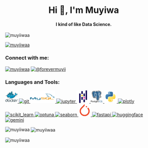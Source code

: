 <h1 align="center">Hi 👋, I'm Muyiwa</h1>
<h4 align="center">I kind of like Data Science.</h3>

<p align="left"> <img src="https://komarev.com/ghpvc/?username=muyiiwaa&label=Profile%20views&color=0e75b6&style=flat" alt="muyiiwaa" /> </p>

<p align="left"> <a href="https://twitter.com/muyiiwaa" target="blank"><img src="https://img.shields.io/twitter/follow/muyiiwaa?logo=twitter&style=for-the-badge" alt="muyiiwaa" /></a> </p>

<h3 align="left">Connect with me:</h3>
<p align="left">
<a href="https://twitter.com/muyiiwaa" target="blank"><img align="center" src="https://raw.githubusercontent.com/rahuldkjain/github-profile-readme-generator/master/src/images/icons/Social/twitter.svg" alt="muyiiwaa" height="30" width="40" /></a>
<a href="https://medium.com/@forevermuyii" target="blank"><img align="center" src="https://raw.githubusercontent.com/rahuldkjain/github-profile-readme-generator/master/src/images/icons/Social/medium.svg" alt="@forevermuyii" height="30" width="40" /></a>
</p>

<h3 align="left">Languages and Tools:</h3>
<p align="left">  
<a href="https://www.docker.com/" target="_blank" rel="noreferrer"> <img src="https://raw.githubusercontent.com/devicons/devicon/master/icons/docker/docker-original-wordmark.svg" alt="docker" width="40" height="40"/> </a>  
<a href="https://git-scm.com/" target="_blank" rel="noreferrer"> <img src="https://www.vectorlogo.zone/logos/git-scm/git-scm-icon.svg" alt="git" width="40" height="40"/> </a>  
<a href="https://www.mysql.com/" target="_blank" rel="noreferrer"> <img src="https://raw.githubusercontent.com/devicons/devicon/master/icons/mysql/mysql-original-wordmark.svg" alt="mysql" width="80" height="40"/> </a>  
<a href="https://www.jupyter.com/" target="_blank" rel="noreferrer"> <img src="https://bigdata.qiwi.com/images/tild3739-3663-4635-b937-613166613231__-12.png" alt="jupyter" width="80" height="40"/> </a>  
<a href="https://pandas.pydata.org/" target="_blank" rel="noreferrer"> <img src="https://raw.githubusercontent.com/devicons/devicon/2ae2a900d2f041da66e950e4d48052658d850630/icons/pandas/pandas-original.svg" alt="pandas" width="40" height="40"/> </a>  
<a href="https://www.postgresql.org" target="_blank" rel="noreferrer"> <img src="https://raw.githubusercontent.com/devicons/devicon/master/icons/postgresql/postgresql-original-wordmark.svg" alt="postgresql" width="40" height="40"/> </a>  
<a href="https://www.python.org" target="_blank" rel="noreferrer"> <img src="https://raw.githubusercontent.com/devicons/devicon/master/icons/python/python-original.svg" alt="python" width="40" height="40"/> </a>
<a href="https://xgboost.com/" target="_blank" rel="noreferrer"> 
    <img src="https://i.ytimg.com/vi/05djBSOs1FA/hqdefault.jpg" alt="plotly" width="80" height="40"/> 
</a>
<a href="https://scikit-learn.org/" target="_blank" rel="noreferrer"> <img src="https://upload.wikimedia.org/wikipedia/commons/0/05/Scikit_learn_logo_small.svg" alt="scikit_learn" width="80" height="40"/> </a>
<a href="https://optuna.org/" target="_blank" rel="noreferrer"> 
    <img src="https://static19.tgcnt.ru/posts/_0/f4/f4c63f9baceec5c40b1fb35641fffcfb.jpg" alt="optuna" width="80" height="40"/> 
</a> 
<a href="https://seaborn.pydata.org/" target="_blank" rel="noreferrer"> <img src="https://seaborn.pydata.org/_images/logo-mark-lightbg.svg" alt="seaborn" width="40" height="40"/> </a>  
<a href="https://pytorch.org/" target="_blank" rel="noreferrer"> <img src="https://raw.githubusercontent.com/devicons/devicon/master/icons/pytorch/pytorch-original.svg" alt="pytorch" width="40" height="40"/> </a>  
<a href="https://fastapi.tiangolo.com/" target="_blank" rel="noreferrer"> <img src="https://fastapi.tiangolo.com/img/logo-margin/logo-teal.png" alt="fastapi" width="80" height="40"/> </a>  
<a href="https://huggingface.co/" target="_blank" rel="noreferrer"> <img src="https://huggingface.co/front/assets/huggingface_logo-noborder.svg" alt="huggingface" width="40" height="40"/> </a>
<a href="https://ai.google.dev/" target="_blank" rel="noreferrer"> 
    <img src="https://raw.githubusercontent.com/HanaokaYuzu/Gemini-API/master/assets/banner.png" alt="gemini" width="80" height="40"/> 
</a>  
</p>

<p><img align="left" src="https://github-readme-stats.vercel.app/api/top-langs?username=muyiiwaa&show_icons=true&locale=en&layout=compact" alt="muyiiwaa" /></p>

<p>&nbsp;<img align="center" src="https://github-readme-stats.vercel.app/api?username=muyiiwaa&show_icons=true&locale=en" alt="muyiiwaa" /></p>

<p><img align="center" src="https://github-readme-streak-stats.herokuapp.com/?user=muyiiwaa&" alt="muyiiwaa" /></p>
